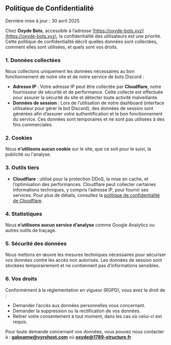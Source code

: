 ## Politique de Confidentialité

Dernière mise à jour : 30 avril 2025

Chez **Oxyde Bots**, accessible à l’adresse [https://oxyde-bots.xyz](https://oxyde-bots.xyz), la confidentialité des utilisateurs est une priorité. Cette politique de confidentialité décrit quelles données sont collectées, comment elles sont utilisées, et quels sont vos droits.

### 1. Données collectées

Nous collectons uniquement les données nécessaires au bon fonctionnement de notre site et de notre service de bots Discord :

- **Adresse IP** : Votre adresse IP peut être collectée par **Cloudflare**, notre fournisseur de sécurité et de performance. Cette collecte est effectuée pour assurer la sécurité du site et détecter toute activité malveillante.
- **Données de session** : Lors de l’utilisation de notre dashboard (interface utilisateur pour gérer le bot Discord), des données de session sont générées afin d’assurer votre authentification et le bon fonctionnement du service. Ces données sont temporaires et ne sont pas utilisées à des fins commerciales.

### 2. Cookies

Nous **n'utilisons aucun cookie** sur le site, que ce soit pour le suivi, la publicité ou l'analyse.

### 3. Outils tiers

- **Cloudflare** : utilisé pour la protection DDoS, la mise en cache, et l’optimisation des performances. Cloudflare peut collecter certaines informations techniques, y compris l’adresse IP, pour fournir ses services. Pour plus de détails, consultez la [politique de confidentialité de Cloudflare](https://www.cloudflare.com/privacypolicy/).

### 4. Statistiques

Nous **n’utilisons aucun service d’analyse** comme Google Analytics ou autres outils de traçage.

### 5. Sécurité des données

Nous mettons en œuvre les mesures techniques nécessaires pour sécuriser vos données contre les accès non autorisés. Les données de session sont stockées temporairement et ne contiennent pas d’informations sensibles.

### 6. Vos droits

Conformément à la réglementation en vigueur (RGPD), vous avez le droit de :

- Demander l’accès aux données personnelles vous concernant.
- Demander la suppression ou la rectification de vos données.
- Retirer votre consentement à tout moment, dans les cas où celui-ci est requis.

Pour toute demande concernant vos données, vous pouvez nous contacter à : **gabsamw@vyrohost.com** où **oxyde@1789-structure.fr**
